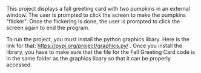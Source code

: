 This project displays a fall greeting card with two pumpkins in an 
external window. The user is prompted to click the screen to make
the pumpkins "flicker". Once the flickering is done, the user is 
prompted to click the screen again to end the program.

To run the project, you must install the python graphics libary.
Here is the link for that:
https://pypi.org/project/graphics.py/ .
Once you install the library, you have to make sure that the file for
the Fall Greeting Card code is in the same folder as the graphics libary
so that it can be properly accessed.
